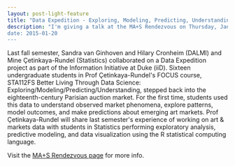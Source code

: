 ```yaml
---
layout: post-light-feature
title: "Data Expedition - Exploring, Modeling, Predicting, Understanding Paintings in Paris"
description: "I'm giving a talk at the MA+S Rendezvous on Thursday, Jan 22, 2015, at 4:30pm at Smith Bay 10.e
date: 2015-01-20
---
```


Last fall semester, Sandra van Ginhoven and Hilary Cronheim (DALMI) and Mine Çetinkaya-Rundel (Statistics) collaborated on a Data Expedition project as part of the Information Initiative at Duke (iiD). Sixteen undergraduate students in Prof Çetinkaya-Rundel's FOCUS course, STA112FS Better Living Through Data Science: Exploring/Modeling/Predicting/Understanding, stepped back into the eighteenth-century Parisian auction market. For the first time, students used this data to understand observed market phenomena, explore patterns, model outcomes, and make predictions about emerging art markets. Prof Çetinkaya-Rundel will share last semester's experience of working on art & markets data with students in Statistics performing exploratory analysis, predictive modeling, and data visualization using the R statistical computing language.
 
Visit the [MA+S Rendezvous page](http://vis.duke.edu/Rendezvous/spring_2015.html#2015-01-22) for more info.